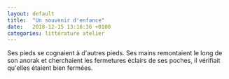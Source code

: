 ```yaml
---
layout: default
title:  "Un souvenir d'enfance"
date:   2018-12-15 13:16:36 +0100
categories: littérature atelier
---
```

Ses pieds se cognaient à d'autres pieds. Ses mains remontaient le long de son anorak et cherchaient les fermetures éclairs de ses poches, il vérifiait qu'elles étaient bien fermées.